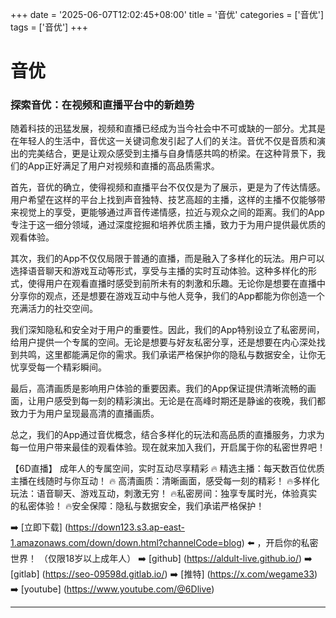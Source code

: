 +++
date = '2025-06-07T12:02:45+08:00'
title = '音优'
categories = ['音优']
tags = ['音优']
+++

# 音优

### 探索音优：在视频和直播平台中的新趋势

随着科技的迅猛发展，视频和直播已经成为当今社会中不可或缺的一部分。尤其是在年轻人的生活中，音优这一关键词愈发引起了人们的关注。音优不仅是音质和演出的完美结合，更是让观众感受到主播与自身情感共鸣的桥梁。在这种背景下，我们的App正好满足了用户对视频和直播的高品质需求。

首先，音优的确立，使得视频和直播平台不仅仅是为了展示，更是为了传达情感。用户希望在这样的平台上找到声音独特、技艺高超的主播，这样的主播不仅能够带来视觉上的享受，更能够通过声音传递情感，拉近与观众之间的距离。我们的App专注于这一细分领域，通过深度挖掘和培养优质主播，致力于为用户提供最优质的观看体验。

其次，我们的App不仅仅局限于普通的直播，而是融入了多样化的玩法。用户可以选择语音聊天和游戏互动等形式，享受与主播的实时互动体验。这种多样化的形式，使得用户在观看直播时感受到前所未有的刺激和乐趣。无论你是想要在直播中分享你的观点，还是想要在游戏互动中与他人竞争，我们的App都能为你创造一个充满活力的社交空间。

我们深知隐私和安全对于用户的重要性。因此，我们的App特别设立了私密房间，给用户提供一个专属的空间。无论是想要与好友私密分享，还是想要在内心深处找到共鸣，这里都能满足你的需求。我们承诺严格保护你的隐私与数据安全，让你无忧享受每一个精彩瞬间。

最后，高清画质是影响用户体验的重要因素。我们的App保证提供清晰流畅的画面，让用户感受到每一刻的精彩演出。无论是在高峰时期还是静谧的夜晚，我们都致力于为用户呈现最高清的直播画质。

总之，我们的App通过音优概念，结合多样化的玩法和高品质的直播服务，力求为每一位用户带来最佳的观看体验。现在就来加入我们，开启属于你的私密世界吧！

【6D直播】
成年人的专属空间，实时互动尽享精彩
🔥 精选主播：每天数百位优质主播在线随时与你互动！
🔥 高清画质：清晰画面，感受每一刻的精彩！
🔥多样化玩法：语音聊天、游戏互动，刺激无穷！
🔥私密房间：独享专属时光，体验真实的私密体验！
🔥安全保障：隐私与数据安全，我们承诺严格保护！

➡️ [立即下载] (https://down123.s3.ap-east-1.amazonaws.com/down/down.html?channelCode=blog) ⬅️ ，开启你的私密世界！ （仅限18岁以上成年人）
➡️ [github] (https://aldult-live.github.io/)
➡️ [gitlab] (https://seo-09598d.gitlab.io/)
➡️ [推特] (https://x.com/wegame33)
➡️ [youtube] (https://www.youtube.com/@6Dlive)

---
